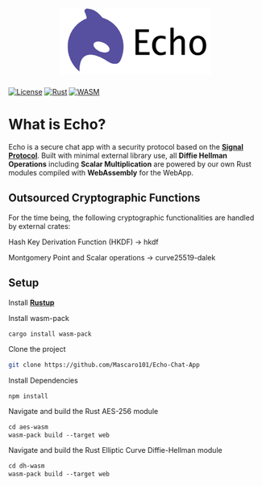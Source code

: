 <h1 align="center">
  <picture>
    <!-- Dark mode logo -->
    <source 
      srcset="logoTextDark.png" 
      media="(prefers-color-scheme: dark)"
      width="300" 
      height="130"
    >
    <!-- Light mode logo -->
    <img 
      src="logoTextLight.png" 
      alt="Echo Logo" 
      width="300" 
      height="130"
    >
  </picture>
</h1>

[![License](https://img.shields.io/badge/License-MIT-blue.svg)](https://opensource.org/licenses/MIT)
[![Rust](https://img.shields.io/badge/Built_with-Rust-orange.svg)](https://www.rust-lang.org/)
[![WASM](https://img.shields.io/badge/Powered_by-WebAssembly-purple.svg)](https://webassembly.org/)

# What is Echo?

Echo is a secure chat app with a security protocol based on the [**Signal Protocol**](https://signal.org/docs/). Built with minimal external library use, all **Diffie Hellman Operations** including **Scalar Multiplication** are powered by our own Rust modules compiled with **WebAssembly** for the WebApp.

## Outsourced Cryptographic Functions
For the time being, the following cryptographic functionalities are handled by external crates:

Hash Key Derivation Function (HKDF)
→ hkdf

Montgomery Point and Scalar operations
→ curve25519-dalek


## Setup

Install [**Rustup**](https://rustup.rs/)

Install wasm-pack 
```bash
cargo install wasm-pack
```

Clone the project
```bash
git clone https://github.com/Mascaro101/Echo-Chat-App
```
Install Dependencies
```
npm install
```
Navigate and build the Rust AES-256 module
```
cd aes-wasm
wasm-pack build --target web
```
Navigate and build the Rust Elliptic Curve Diffie-Hellman module
```
cd dh-wasm
wasm-pack build --target web
```
